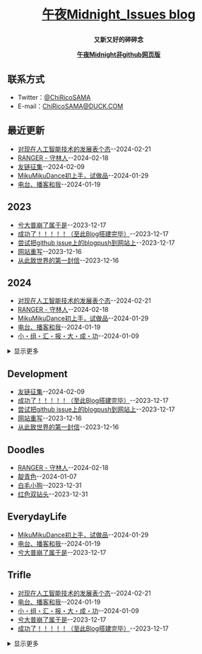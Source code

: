 **<p align="center">[午夜Midnight_Issues blog](https://github.com/ChiricoSAMA/Blog/)</p>**
====

**<p align="center">又新又好的碎碎念</p>**
**<p align="center">[午夜Midnight非github网页版](https://midnight.4everland.app)</p>**

## 联系方式
- Twitter：[@ChiRicoSAMA](https://twitter.com/ChiRicoSAMA)
- E-mail：[ChiRicoSAMA@DUCK.COM](mailto:chiricosama@duck.com)

## 最近更新
- [对现在人工智能技术的发展表个态](https://github.com/ChiricoSAMA/Blog/issues/21)--2024-02-21
- [RANGER - 守林人](https://github.com/ChiricoSAMA/Blog/issues/20)--2024-02-18
- [友链征集](https://github.com/ChiricoSAMA/Blog/issues/19)--2024-02-09
- [MikuMikuDance初上手，试做品](https://github.com/ChiricoSAMA/Blog/issues/16)--2024-01-29
- [电台、播客和我](https://github.com/ChiricoSAMA/Blog/issues/15)--2024-01-19
## 2023
- [兮大普崩了属于是](https://github.com/ChiricoSAMA/Blog/issues/6)--2023-12-17
- [成功了！！！！！（至此Blog搭建完毕）](https://github.com/ChiricoSAMA/Blog/issues/5)--2023-12-17
- [尝试把github issue上的blogpush到网站上](https://github.com/ChiricoSAMA/Blog/issues/4)--2023-12-17
- [网站重写](https://github.com/ChiricoSAMA/Blog/issues/3)--2023-12-16
- [从此致世界的第一封信](https://github.com/ChiricoSAMA/Blog/issues/2)--2023-12-16
## 2024
- [对现在人工智能技术的发展表个态](https://github.com/ChiricoSAMA/Blog/issues/21)--2024-02-21
- [RANGER - 守林人](https://github.com/ChiricoSAMA/Blog/issues/20)--2024-02-18
- [MikuMikuDance初上手，试做品](https://github.com/ChiricoSAMA/Blog/issues/16)--2024-01-29
- [电台、播客和我](https://github.com/ChiricoSAMA/Blog/issues/15)--2024-01-19
- [小・组・汇・报・大・成・功](https://github.com/ChiricoSAMA/Blog/issues/11)--2024-01-09
<details><summary>显示更多</summary>

- [靛青色](https://github.com/ChiricoSAMA/Blog/issues/10)--2024-01-07
- [白毛小狗](https://github.com/ChiricoSAMA/Blog/issues/8)--2023-12-31
- [红色双钻头](https://github.com/ChiricoSAMA/Blog/issues/7)--2023-12-31
</details>

## Development
- [友链征集](https://github.com/ChiricoSAMA/Blog/issues/19)--2024-02-09
- [成功了！！！！！（至此Blog搭建完毕）](https://github.com/ChiricoSAMA/Blog/issues/5)--2023-12-17
- [尝试把github issue上的blogpush到网站上](https://github.com/ChiricoSAMA/Blog/issues/4)--2023-12-17
- [网站重写](https://github.com/ChiricoSAMA/Blog/issues/3)--2023-12-16
- [从此致世界的第一封信](https://github.com/ChiricoSAMA/Blog/issues/2)--2023-12-16
## Doodles
- [RANGER - 守林人](https://github.com/ChiricoSAMA/Blog/issues/20)--2024-02-18
- [靛青色](https://github.com/ChiricoSAMA/Blog/issues/10)--2024-01-07
- [白毛小狗](https://github.com/ChiricoSAMA/Blog/issues/8)--2023-12-31
- [红色双钻头](https://github.com/ChiricoSAMA/Blog/issues/7)--2023-12-31
## EverydayLife
- [MikuMikuDance初上手，试做品](https://github.com/ChiricoSAMA/Blog/issues/16)--2024-01-29
- [电台、播客和我](https://github.com/ChiricoSAMA/Blog/issues/15)--2024-01-19
- [兮大普崩了属于是](https://github.com/ChiricoSAMA/Blog/issues/6)--2023-12-17
## Trifle
- [对现在人工智能技术的发展表个态](https://github.com/ChiricoSAMA/Blog/issues/21)--2024-02-21
- [电台、播客和我](https://github.com/ChiricoSAMA/Blog/issues/15)--2024-01-19
- [小・组・汇・报・大・成・功](https://github.com/ChiricoSAMA/Blog/issues/11)--2024-01-09
- [兮大普崩了属于是](https://github.com/ChiricoSAMA/Blog/issues/6)--2023-12-17
- [成功了！！！！！（至此Blog搭建完毕）](https://github.com/ChiricoSAMA/Blog/issues/5)--2023-12-17
<details><summary>显示更多</summary>

- [尝试把github issue上的blogpush到网站上](https://github.com/ChiricoSAMA/Blog/issues/4)--2023-12-17
</details>


